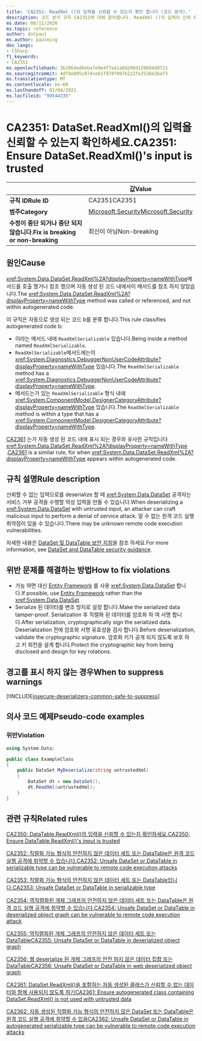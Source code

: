 ```yaml
---
title: 'CA2351: ReadXml ()의 입력을 신뢰할 수 있는지 확인 합니다 (코드 분석).'
description: 코드 분석 규칙 CA2351에 대해 알아봅니다. ReadXml ()의 입력이 신뢰 되는지 확인 합니다.
ms.date: 08/11/2020
ms.topic: reference
author: dotpaul
ms.author: paulming
dev_langs:
- CSharp
f1_keywords:
- CA2351
ms.openlocfilehash: 3b2864ed6eba7e9e4f7a41a8d290d159684d0721
ms.sourcegitcommit: 4df8e005c074ceb1f978f007b222fe253be2baf3
ms.translationtype: MT
ms.contentlocale: ko-KR
ms.lasthandoff: 02/04/2021
ms.locfileid: "99544335"
---
```

# <a name="ca2351-ensure-datasetreadxmls-input-is-trusted"></a><span data-ttu-id="56e0b-103">CA2351: DataSet.ReadXml()의 입력을 신뢰할 수 있는지 확인하세요.</span><span class="sxs-lookup"><span data-stu-id="56e0b-103">CA2351: Ensure DataSet.ReadXml()'s input is trusted</span></span>

| | <span data-ttu-id="56e0b-104">값</span><span class="sxs-lookup"><span data-stu-id="56e0b-104">Value</span></span> |
|-|-|
| <span data-ttu-id="56e0b-105">**규칙 ID**</span><span class="sxs-lookup"><span data-stu-id="56e0b-105">**Rule ID**</span></span> |<span data-ttu-id="56e0b-106">CA2351</span><span class="sxs-lookup"><span data-stu-id="56e0b-106">CA2351</span></span>|
| <span data-ttu-id="56e0b-107">**범주**</span><span class="sxs-lookup"><span data-stu-id="56e0b-107">**Category**</span></span> |[<span data-ttu-id="56e0b-108">Microsoft.Security</span><span class="sxs-lookup"><span data-stu-id="56e0b-108">Microsoft.Security</span></span>](security-warnings.md)|
| <span data-ttu-id="56e0b-109">**수정이 중단 되거나 중단 되지 않습니다.**</span><span class="sxs-lookup"><span data-stu-id="56e0b-109">**Fix is breaking or non-breaking**</span></span> |<span data-ttu-id="56e0b-110">최신이 아님</span><span class="sxs-lookup"><span data-stu-id="56e0b-110">Non-breaking</span></span>|

## <a name="cause"></a><span data-ttu-id="56e0b-111">원인</span><span class="sxs-lookup"><span data-stu-id="56e0b-111">Cause</span></span>

<span data-ttu-id="56e0b-112"><xref:System.Data.DataSet.ReadXml%2A?displayProperty=nameWithType>메서드를 호출 했거나 참조 했으며 자동 생성 된 코드 내에서이 메서드를 참조 하지 않았습니다.</span><span class="sxs-lookup"><span data-stu-id="56e0b-112">The <xref:System.Data.DataSet.ReadXml%2A?displayProperty=nameWithType> method was called or referenced, and not within autogenerated code.</span></span>

<span data-ttu-id="56e0b-113">이 규칙은 자동으로 생성 되는 코드 b를 분류 합니다.</span><span class="sxs-lookup"><span data-stu-id="56e0b-113">This rule classifies autogenerated code b:</span></span>

- <span data-ttu-id="56e0b-114">이라는 메서드 내에 `ReadXmlSerializable` 있습니다.</span><span class="sxs-lookup"><span data-stu-id="56e0b-114">Being inside a method named `ReadXmlSerializable`.</span></span>
- <span data-ttu-id="56e0b-115">`ReadXmlSerializable`메서드에는이 <xref:System.Diagnostics.DebuggerNonUserCodeAttribute?displayProperty=nameWithType> 있습니다.</span><span class="sxs-lookup"><span data-stu-id="56e0b-115">The `ReadXmlSerializable` method has a <xref:System.Diagnostics.DebuggerNonUserCodeAttribute?displayProperty=nameWithType>.</span></span>
- <span data-ttu-id="56e0b-116">메서드는가 있는 `ReadXmlSerializable` 형식 내에 <xref:System.ComponentModel.DesignerCategoryAttribute?displayProperty=nameWithType> 있습니다.</span><span class="sxs-lookup"><span data-stu-id="56e0b-116">The `ReadXmlSerializable` method is within a type that has a <xref:System.ComponentModel.DesignerCategoryAttribute?displayProperty=nameWithType>.</span></span>

<span data-ttu-id="56e0b-117">[CA2361](ca2361.md) 는가 자동 생성 된 코드 내에 표시 되는 경우와 유사한 규칙입니다 <xref:System.Data.DataSet.ReadXml%2A?displayProperty=nameWithType> .</span><span class="sxs-lookup"><span data-stu-id="56e0b-117">[CA2361](ca2361.md) is a similar rule, for when <xref:System.Data.DataSet.ReadXml%2A?displayProperty=nameWithType> appears within autogenerated code.</span></span>

## <a name="rule-description"></a><span data-ttu-id="56e0b-118">규칙 설명</span><span class="sxs-lookup"><span data-stu-id="56e0b-118">Rule description</span></span>

<span data-ttu-id="56e0b-119">신뢰할 수 없는 입력으로를 deserialize 할 때 <xref:System.Data.DataSet> 공격자는 서비스 거부 공격을 수행할 악성 입력을 만들 수 있습니다.</span><span class="sxs-lookup"><span data-stu-id="56e0b-119">When deserializing a <xref:System.Data.DataSet> with untrusted input, an attacker can craft malicious input to perform a denial of service attack.</span></span> <span data-ttu-id="56e0b-120">알 수 없는 원격 코드 실행 취약점이 있을 수 있습니다.</span><span class="sxs-lookup"><span data-stu-id="56e0b-120">There may be unknown remote code execution vulnerabilities.</span></span>

<span data-ttu-id="56e0b-121">자세한 내용은 [DataSet 및 DataTable 보안 지침](../../../framework/data/adonet/dataset-datatable-dataview/security-guidance.md)을 참조 하세요.</span><span class="sxs-lookup"><span data-stu-id="56e0b-121">For more information, see [DataSet and DataTable security guidance](../../../framework/data/adonet/dataset-datatable-dataview/security-guidance.md).</span></span>

## <a name="how-to-fix-violations"></a><span data-ttu-id="56e0b-122">위반 문제를 해결하는 방법</span><span class="sxs-lookup"><span data-stu-id="56e0b-122">How to fix violations</span></span>

- <span data-ttu-id="56e0b-123">가능 하면 대신 [Entity Framework](/ef/) 를 사용 <xref:System.Data.DataSet> 합니다.</span><span class="sxs-lookup"><span data-stu-id="56e0b-123">If possible, use [Entity Framework](/ef/) rather than the <xref:System.Data.DataSet>.</span></span>
- <span data-ttu-id="56e0b-124">Serialize 된 데이터를 변조 방지로 설정 합니다.</span><span class="sxs-lookup"><span data-stu-id="56e0b-124">Make the serialized data tamper-proof.</span></span> <span data-ttu-id="56e0b-125">Serialization 후 직렬화 된 데이터를 암호화 하 여 서명 합니다.</span><span class="sxs-lookup"><span data-stu-id="56e0b-125">After serialization, cryptographically sign the serialized data.</span></span> <span data-ttu-id="56e0b-126">Deserialization 전에 암호화 서명 유효성을 검사 합니다.</span><span class="sxs-lookup"><span data-stu-id="56e0b-126">Before deserialization, validate the cryptographic signature.</span></span> <span data-ttu-id="56e0b-127">암호화 키가 공개 되지 않도록 보호 하 고 키 회전을 설계 합니다.</span><span class="sxs-lookup"><span data-stu-id="56e0b-127">Protect the cryptographic key from being disclosed and design for key rotations.</span></span>

## <a name="when-to-suppress-warnings"></a><span data-ttu-id="56e0b-128">경고를 표시 하지 않는 경우</span><span class="sxs-lookup"><span data-stu-id="56e0b-128">When to suppress warnings</span></span>

[!INCLUDE[insecure-deserializers-common-safe-to-suppress](~/includes/code-analysis/insecure-deserializers-common-safe-to-suppress.md)]

## <a name="pseudo-code-examples"></a><span data-ttu-id="56e0b-129">의사 코드 예제</span><span class="sxs-lookup"><span data-stu-id="56e0b-129">Pseudo-code examples</span></span>

### <a name="violation"></a><span data-ttu-id="56e0b-130">위반</span><span class="sxs-lookup"><span data-stu-id="56e0b-130">Violation</span></span>

```csharp
using System.Data;

public class ExampleClass
{
    public DataSet MyDeserialize(string untrustedXml)
    {
        DataSet dt = new DataSet();
        dt.ReadXml(untrustedXml);
    }
}
```

## <a name="related-rules"></a><span data-ttu-id="56e0b-131">관련 규칙</span><span class="sxs-lookup"><span data-stu-id="56e0b-131">Related rules</span></span>

[<span data-ttu-id="56e0b-132">CA2350: DataTable.ReadXml()의 입력을 신뢰할 수 있는지 확인하세요.</span><span class="sxs-lookup"><span data-stu-id="56e0b-132">CA2350: Ensure DataTable.ReadXml()'s input is trusted</span></span>](ca2350.md)

[<span data-ttu-id="56e0b-133">CA2352: 직렬화 가능 형식의 안전하지 않은 데이터 세트 또는 DataTable은 원격 코드 실행 공격에 취약할 수 있습니다.</span><span class="sxs-lookup"><span data-stu-id="56e0b-133">CA2352: Unsafe DataSet or DataTable in serializable type can be vulnerable to remote code execution attacks</span></span>](ca2352.md)

[<span data-ttu-id="56e0b-134">CA2353: 직렬화 가능 형식의 안전하지 않은 데이터 세트 또는 DataTable입니다.</span><span class="sxs-lookup"><span data-stu-id="56e0b-134">CA2353: Unsafe DataSet or DataTable in serializable type</span></span>](ca2353.md)

[<span data-ttu-id="56e0b-135">CA2354: 역직렬화된 개체 그래프의 안전하지 않은 데이터 세트 또는 DataTable은 원격 코드 실행 공격에 취약할 수 있습니다.</span><span class="sxs-lookup"><span data-stu-id="56e0b-135">CA2354: Unsafe DataSet or DataTable in deserialized object graph can be vulnerable to remote code execution attack</span></span>](ca2354.md)

[<span data-ttu-id="56e0b-136">CA2355: 역직렬화된 개체 그래프의 안전하지 않은 데이터 세트 또는 DataTable</span><span class="sxs-lookup"><span data-stu-id="56e0b-136">CA2355: Unsafe DataSet or DataTable in deserialized object graph</span></span>](ca2355.md)

[<span data-ttu-id="56e0b-137">CA2356: 웹 deserialize 된 개체 그래프의 안전 하지 않은 데이터 집합 또는 DataTable</span><span class="sxs-lookup"><span data-stu-id="56e0b-137">CA2356: Unsafe DataSet or DataTable in web deserialized object graph</span></span>](ca2356.md)

[<span data-ttu-id="56e0b-138">CA2361: DataSet.ReadXml()을 포함하는 자동 생성된 클래스가 신뢰할 수 없는 데이터와 함께 사용되지 않도록 하기</span><span class="sxs-lookup"><span data-stu-id="56e0b-138">CA2361: Ensure autogenerated class containing DataSet.ReadXml() is not used with untrusted data</span></span>](ca2361.md)

[<span data-ttu-id="56e0b-139">CA2362: 자동 생성된 직렬화 가능 형식의 안전하지 않은 DataSet 또는 DataTable은 원격 코드 실행 공격에 취약할 수 있음</span><span class="sxs-lookup"><span data-stu-id="56e0b-139">CA2362: Unsafe DataSet or DataTable in autogenerated serializable type can be vulnerable to remote code execution attacks</span></span>](ca2362.md)
